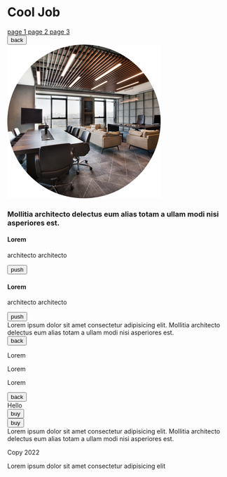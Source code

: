 <!DOCTYPE html>
<html lang="en">
<head>
   <meta charset="UTF-8">
   <meta http-equiv="X-UA-Compatible" content="IE=edge">
   <meta name="viewport" content="width=device-width, initial-scale=1.0">
   <link rel="stylesheet" href="css/style.css">
   <title>Self 14</title>
</head>
<body>
   <div class="wrapper">
      <div class="content">
         <div id="page0" class="page0">
            <h1 class="title1">
               Cool Job
            </h1>
            <nav class="nav">
               <a onclick="show()" href="#" class="nav_link">
                  page 1
               </a>
               <a onclick="show1()" href="#" class="nav_link">
                  page 2
               </a>
               <a onclick="show2()" href="#" class="nav_link">
                  page 3
               </a>
            </nav>
         </div>
         <div id="page1" class="page1">
            <button onclick="back1()" id="back0" class="back">
               back
            </button>
            <div id="page1_left" class="page1_left">
               <div id="page1_left_content" class="page1_left_content">
                  <div class="img1">
                     <img src="img/img1.png" alt="icon">
                  </div>
                  <h3 class="page1_text1">
                     Mollitia architecto delectus eum alias totam a ullam modi nisi asperiores est.
                  </h3>
                  <div class="page1_items">
                     <div class="page1_item">
                        <h4 class="page1_text2">
                           Lorem
                        </h4>
                        <p class="page1_text3">
                           architecto architecto
                        </p>
                        <button class="page1_btn">
                           push
                        </button>
                     </div>
                     <div class="page1_item">
                        <h4 class="page1_text2">
                           Lorem
                        </h4>
                        <p class="page1_text3">
                           architecto architecto
                        </p>
                        <button class="page1_btn">
                           push
                        </button>
                     </div>
                  </div>
               </div>
            </div>
            <div id="page1_right" class="page1_right">
               <div class="page1_right_content">
                  <div id="page1_right_content" class="page1_text4">
                     Lorem ipsum dolor sit amet consectetur adipisicing elit. 
                     Mollitia architecto delectus eum alias totam a ullam modi nisi asperiores est.
                  </div>
               </div>
            </div>
         </div>
         <div id="page2" class="page2">
            <button onclick="back2()" id="back0" class="back">
               back
            </button>
            <div id="page2_content" class="page2_content">
               <div class="page2_item">
                  <div class="item2_img">
                     <div class="page2_item_little img21">
                        <div onclick="change_bg()" id="img22" class="little img22"></div>
                        <div onclick="change_bg1()" id="img23" class="little img23"></div>
                     </div>
                     <div class="big">
                        <div id="page2_item_big" class="page2_item_big img4"></div>
                        <p class="text21">
                           Lorem
                        </p>
                     </div>
                  </div>
               </div>
               <div class="page2_item">
                  <div class="item2_img">
                     <div class="page2_item_little img21">
                        <div onclick="change_bg2()" id="img24" class="little img22"></div>
                        <div onclick="change_bg3()" id="img25" class="little img23"></div>
                     </div>
                     <div class="big">
                        <div id="page2_item_big1" class="page2_item_big img4"></div>
                        <p class="text21">
                           Lorem
                        </p>
                     </div>
                  </div>
               </div>
               <div class="page2_item">
                  <div class="item2_img">
                     <div class="page2_item_little img21">
                        <div onclick="change_bg4()" id="img26" class="little img22"></div>
                        <div onclick="change_bg5()" id="img27" class="little img23"></div>
                     </div>
                     <div class="big">
                        <div id="page2_item_big2" class="page2_item_big img4"></div>
                        <p class="text21">
                           Lorem
                        </p>
                     </div>
                  </div>
               </div>
            </div>
         </div>
         <div id="page3" class="page3">
            <button onclick="back3()" id="back0" class="back">
               back
            </button>
            <div id="hello" class="hello">
               Hello
            </div>
            <div id="page3_left" class="page3_left">
               <div class="page3_left_content">
                  <div class="item3">
                     <div class="item3_img img31"></div>
                     <div id="item3_btn" class="item3_btn">
                        <button class="btn3">
                           buy
                        </button>
                     </div>
                  </div>
                  <div class="item3">
                     <div class="item3_img img32"></div>
                     <div id="item3_btn" class="item3_btn">
                        <button class="btn3">
                           buy
                        </button>
                     </div>
                  </div>
               </div>
            </div>
            <div id="page3_right" class="page3_right">
               <div class="page3_right_content">
                  <div class="text5">
                     Lorem ipsum dolor sit amet consectetur adipisicing elit. 
                     Mollitia architecto delectus eum alias totam a ullam modi nisi asperiores est.
                  </div>
               </div>
            </div>
         </div>
      </div>
   </div>
   <footer id="footer" class="footer">
      <p class="text6">
         Copy 2022
      </p>
      <p class="text7">
         Lorem ipsum dolor sit amet consectetur adipisicing elit
      </p>
   </footer>
   <script src="js/main.js"></script>
</body>
</html>
